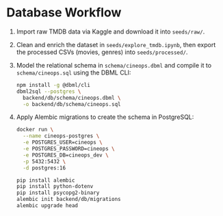 # Database Workflow

1. Import raw TMDB data via Kaggle and download it into `seeds/raw/`.
2. Clean and enrich the dataset in `seeds/explore_tmdb.ipynb`, then export the processed CSVs (movies, genres) into `seeds/processed/`.
3. Model the relational schema in `schema/cineops.dbml` and compile it to `schema/cineops.sql` using the DBML CLI:

   ```sh
   npm install -g @dbml/cli
   dbml2sql --postgres \
     backend/db/schema/cineops.dbml \
     -o backend/db/schema/cineops.sql
   ```

4. Apply Alembic migrations to create the schema in PostgreSQL:

   ```sh
   docker run \
     --name cineops-postgres \
     -e POSTGRES_USER=cineops \
     -e POSTGRES_PASSWORD=cineops \
     -e POSTGRES_DB=cineops_dev \
     -p 5432:5432 \
     -d postgres:16
   ```

   ```sh
   pip install alembic
   pip install python-dotenv
   pip install psycopg2-binary
   alembic init backend/db/migrations
   alembic upgrade head
   ```
